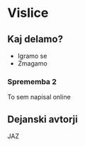 # Vislice

## Kaj delamo?
 - Igramo se
 - Zmagamo
### Sprememba 2
To sem napisal online
## Dejanski avtorji
JAZ
